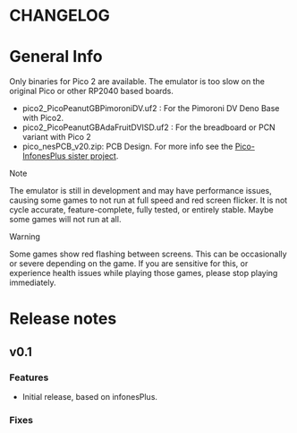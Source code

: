 # CHANGELOG

# General Info

Only binaries for Pico 2 are available. The emulator is too slow on the original Pico or other RP2040 based boards.

- pico2_PicoPeanutGBPimoroniDV.uf2 : For the Pimoroni DV Deno Base with Pico2.
- pico2_PicoPeanutGBAdaFruitDVISD.uf2 : For the breadboard or PCN variant with Pico 2
- pico_nesPCB_v20.zip: PCB Design. For more info see the [Pico-InfonesPlus sister project](https://github.com/fhoedemakers/pico-infonesPlus#pcb-with-raspberry-pi-pico-or-pico-2).

> [!NOTE]
The emulator is still in development and may have performance issues, causing some games to not run at full speed and red screen flicker. It is not cycle accurate, feature-complete, fully tested, or entirely stable. Maybe some games will not run at all.

> [!WARNING]
>  Some games show red flashing between screens. This can be occasionally or severe depending on the game. If you are sensitive for this, or experience health issues while playing those games, please stop playing immediately.

# Release notes

## v0.1

### Features
- Initial release, based on infonesPlus.

### Fixes

